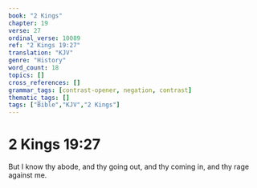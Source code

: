 ```yaml
---
book: "2 Kings"
chapter: 19
verse: 27
ordinal_verse: 10089
ref: "2 Kings 19:27"
translation: "KJV"
genre: "History"
word_count: 18
topics: []
cross_references: []
grammar_tags: [contrast-opener, negation, contrast]
thematic_tags: []
tags: ["Bible","KJV","2 Kings"]
---
```


# 2 Kings 19:27

But I know thy abode, and thy going out, and thy coming in, and thy rage against me.
